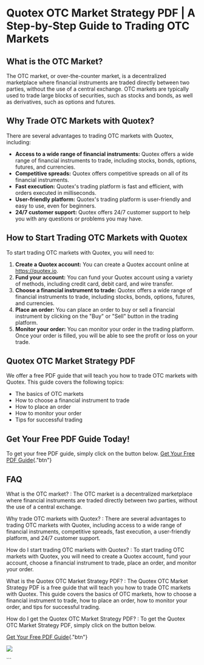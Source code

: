 # Quotex OTC Market Strategy PDF \| A Step-by-Step Guide to Trading OTC Markets

## What is the OTC Market?

The OTC market, or over-the-counter market, is a decentralized
marketplace where financial instruments are traded directly between two
parties, without the use of a central exchange. OTC markets are
typically used to trade large blocks of securities, such as stocks and
bonds, as well as derivatives, such as options and futures.

## Why Trade OTC Markets with Quotex?

There are several advantages to trading OTC markets with Quotex,
including:

-   **Access to a wide range of financial instruments:** Quotex offers a
    wide range of financial instruments to trade, including stocks,
    bonds, options, futures, and currencies.
-   **Competitive spreads:** Quotex offers competitive spreads on all of
    its financial instruments.
-   **Fast execution:** Quotex\'s trading platform is fast and
    efficient, with orders executed in milliseconds.
-   **User-friendly platform:** Quotex\'s trading platform is
    user-friendly and easy to use, even for beginners.
-   **24/7 customer support:** Quotex offers 24/7 customer support to
    help you with any questions or problems you may have.

## How to Start Trading OTC Markets with Quotex

To start trading OTC markets with Quotex, you will need to:

1.  **Create a Quotex account:** You can create a Quotex account online
    at https://quotex.io.
2.  **Fund your account:** You can fund your Quotex account using a
    variety of methods, including credit card, debit card, and wire
    transfer.
3.  **Choose a financial instrument to trade:** Quotex offers a wide
    range of financial instruments to trade, including stocks, bonds,
    options, futures, and currencies.
4.  **Place an order:** You can place an order to buy or sell a
    financial instrument by clicking on the "Buy" or "Sell"
    button in the trading platform.
5.  **Monitor your order:** You can monitor your order in the trading
    platform. Once your order is filled, you will be able to see the
    profit or loss on your trade.

## Quotex OTC Market Strategy PDF

We offer a free PDF guide that will teach you how to trade OTC markets
with Quotex. This guide covers the following topics:

-   The basics of OTC markets
-   How to choose a financial instrument to trade
-   How to place an order
-   How to monitor your order
-   Tips for successful trading

## Get Your Free PDF Guide Today!

To get your free PDF guide, simply click on the button below. [Get Your
Free PDF Guide](\%22https://traff.sbs/brokerqxsignup\%22){."btn"}

## FAQ

What is the OTC market?
:   The OTC market is a decentralized marketplace where financial
    instruments are traded directly between two parties, without the use
    of a central exchange.

Why trade OTC markets with Quotex?
:   There are several advantages to trading OTC markets with Quotex,
    including access to a wide range of financial instruments,
    competitive spreads, fast execution, a user-friendly platform, and
    24/7 customer support.

How do I start trading OTC markets with Quotex?
:   To start trading OTC markets with Quotex, you will need to create a
    Quotex account, fund your account, choose a financial instrument to
    trade, place an order, and monitor your order.

What is the Quotex OTC Market Strategy PDF?
:   The Quotex OTC Market Strategy PDF is a free guide that will teach
    you how to trade OTC markets with Quotex. This guide covers the
    basics of OTC markets, how to choose a financial instrument to
    trade, how to place an order, how to monitor your order, and tips
    for successful trading.

How do I get the Quotex OTC Market Strategy PDF?
:   To get the Quotex OTC Market Strategy PDF, simply click on the
    button below.

[Get Your Free PDF
Guide](\%22https://traff.sbs/brokerqxsignup\%22){."btn"}

[![](https://static.quotex.io/files/4_en/300_250.jpg)](https://traff.sbs/brokerqxlid)

\`\`\`

